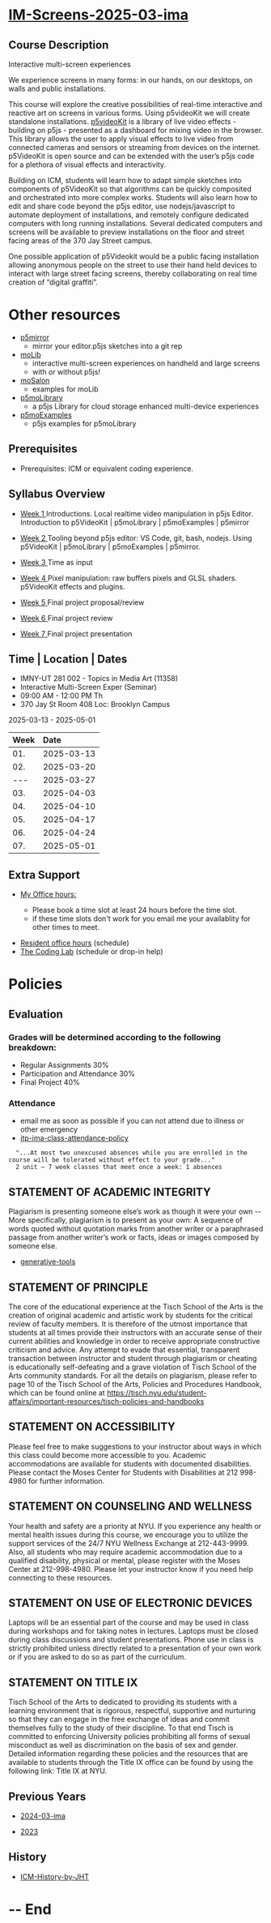 # [IM-Screens-2025-03-ima](https://github.com/p5videoKit/IM-Screens-2025-03-ima)

## Course Description

Interactive multi-screen experiences

We experience screens in many forms:
in our hands, on our desktops, on walls and public installations.

This course will explore the creative possibilities of real-time
interactive and reactive art on screens in various forms.
Using p5videoKit we will create standalone installations.
[p5videoKit](https://github.com/molab-itp/p5videoKit) is a library of live video effects - building on p5js -
presented as a dashboard for mixing video in the browser.
This library allows the user to apply visual effects to live video
from connected cameras and sensors or streaming from devices on the internet.
p5VideoKit is open source and can be extended with the user’s p5js code for
a plethora of visual effects and interactivity.

Building on ICM, students will learn how to adapt simple sketches
into components of p5VideoKit so that algorithms can be
quickly composited and orchestrated into more complex works.
Students will also learn how to edit and share code beyond the p5js editor,
use nodejs/javascript to automate deployment of installations,
and remotely configure dedicated computers with long running installations.
Several dedicated computers and screens will be available to preview installations
on the floor and street facing areas of the 370 Jay Street campus.

One possible application of p5Videokit
would be a public facing installation allowing anonymous people on the street
to use their hand held devices to interact with large street facing screens,
thereby collaborating on real time creation of “digital graffiti”.

# Other resources

- [p5mirror](https://github.com/molab-itp/p5mirror)
  - mirror your editor.p5js sketches into a git rep
- [moLib](https://github.com/molab-itp/moLib)
  - interactive multi-screen experiences on handheld and large screens
  - with or without p5js!
- [moSalon](https://github.com/molab-itp/moSalon)
  - examples for moLib
- [p5moLibrary](https://github.com/molab-itp/p5moLibrary)
  - a p5js Library for cloud storage enhanced multi-device experiences
- [p5moExamples](https://github.com/molab-itp/p5moExamples)
  - p5js examples for p5moLibrary

## Prerequisites

- Prerequisites: ICM or equivalent coding experience.

## Syllabus Overview

- [Week 1 ](weeks/01_intro.md) Introductions. Local realtime video manipulation in p5js Editor. Introduction to p5VideoKit | p5moLibrary | p5moExamples | p5mirror

- [Week 2 ](weeks/02_code.md) Tooling beyond p5js editor: VS Code, git, bash, nodejs. Using p5VideoKit | p5moLibrary | p5moExamples | p5mirror.

- [Week 3 ](weeks/03_time.md) Time as input

- [Week 4 ](weeks/04_video.md) Pixel manipulation: raw buffers pixels and GLSL shaders. p5VideoKit effects and plugins.

- [Week 5 ](weeks/05_proposal.md) Final project proposal/review

- [Week 6 ](weeks/06_review.md) Final project review

- [Week 7 ](weeks/07_present.md) Final project presentation

## Time | Location | Dates

- IMNY-UT 281 002 - Topics in Media Art (11358)
- Interactive Multi-Screen Exper (Seminar)
- 09:00 AM - 12:00 PM Th
- 370 Jay St Room 408 Loc: Brooklyn Campus

2025-03-13 - 2025-05-01

| Week | Date       |
| :--- | :--------- |
| 01.  | 2025-03-13 |
| 02.  | 2025-03-20 |
| ---  | 2025-03-27 |
| 03.  | 2025-04-03 |
| 04.  | 2025-04-10 |
| 05.  | 2025-04-17 |
| 06.  | 2025-04-24 |
| 07.  | 2025-05-01 |

## Extra Support

- [My Office hours:](https://calendar.app.google/EWigTzkMnFDq7gFj6)

  - Please book a time slot at least 24 hours before the time slot.
  - if these time slots don't work for you email me your availablity for other times to meet.

<!-- - [yu's office hours](https://calendar.google.com/calendar/u/0/selfsched?sstoken=UUEtWGdzN0hwY1hEfGRlZmF1bHR8MDE3ZjdjNTNhMzA1YTIxYWFjZDQ2OWMyYmZkYjhjYzU) -->

- [Resident office hours](https://itp.nyu.edu/help/office-hours/) (schedule)
- [The Coding Lab](https://codinglab.itp.io/) (schedule or drop-in help)

# Policies

## Evaluation

### Grades will be determined according to the following breakdown:

- Regular Assignments 30%
- Participation and Attendance 30%
- Final Project 40%

### Attendance

- email me as soon as possible if you can not attend due to illness or other emergency
- [itp-ima-class-attendance-policy](https://itp.nyu.edu/help/itp-ima-class-attendance-policy/)

```
  "...At most two unexcused absences while you are enrolled in the course will be tolerated without effect to your grade..."
  2 unit – 7 week classes that meet once a week: 1 absences
```

## STATEMENT OF ACADEMIC INTEGRITY

Plagiarism is presenting someone else’s work as though it were your own -- More specifically, plagiarism is to present as your own: A sequence of words quoted without quotation marks from another writer or a paraphrased passage from another writer’s work or facts, ideas or images composed by someone else.

- [generative-tools](https://www.nyu.edu/faculty/teaching-and-learning-resources/teaching-with-generative-tools/frequently-asked-questions.html)

## STATEMENT OF PRINCIPLE

The core of the educational experience at the Tisch School of the Arts is the creation of original academic and artistic work by students for the critical review of faculty members. It is therefore of the utmost importance that students at all times provide their instructors with an accurate sense of their current abilities and knowledge in order to receive appropriate constructive criticism and advice. Any attempt to evade that essential, transparent transaction between instructor and student through plagiarism or cheating is educationally self-defeating and a grave violation of Tisch School of the Arts community standards. For all the details on plagiarism, please refer to page 10 of the Tisch School of the Arts, Policies and Procedures Handbook, which can be found online at https://tisch.nyu.edu/student-affairs/important-resources/tisch-policies-and-handbooks

## STATEMENT ON ACCESSIBILITY

Please feel free to make suggestions to your instructor about ways in which this class could become more accessible to you. Academic accommodations are available for students with documented disabilities. Please contact the Moses Center for Students with Disabilities at 212 998-4980 for further information.

## STATEMENT ON COUNSELING AND WELLNESS

Your health and safety are a priority at NYU. If you experience any health or mental health issues during this course, we encourage you to utilize the support services of the 24/7 NYU Wellness Exchange at 212-443-9999. Also, all students who may require academic accommodation due to a qualified disability, physical or mental, please register with the Moses Center at 212-998-4980. Please let your instructor know if you need help connecting to these resources.

## STATEMENT ON USE OF ELECTRONIC DEVICES

Laptops will be an essential part of the course and may be used in class during workshops and for taking notes in lectures. Laptops must be closed during class discussions and student presentations. Phone use in class is strictly prohibited unless directly related to a presentation of your own work or if you are asked to do so as part of the curriculum.

## STATEMENT ON TITLE IX

Tisch School of the Arts to dedicated to providing its students with a learning environment that is rigorous, respectful, supportive and nurturing so that they can engage in the free exchange of ideas and commit themselves fully to the study of their discipline. To that end Tisch is committed to enforcing University policies prohibiting all forms of sexual misconduct as well as discrimination on the basis of sex and gender. Detailed information regarding these policies and the resources that are available to students through the Title IX office can be found by using the following link: Title IX at NYU.

## Previous Years

- [2024-03-ima](https://github.com/p5videoKit/IM-Screens-2025-03-ima)

- [2023](https://github.com/p5videoKit/IM-Screens-2023)

## History

- [ICM-History-by-JHT](https://docs.google.com/presentation/d/1vp4-SAJlEcKLR6fYAIpatqUReJs6ugEmz-jBeSIjHys/edit#slide=id.g15b64432c0b_0_6)

# -- End
